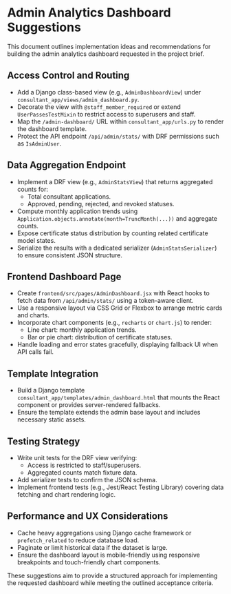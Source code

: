 # Admin Analytics Dashboard Suggestions

This document outlines implementation ideas and recommendations for building the admin analytics dashboard requested in the project brief.

## Access Control and Routing
- Add a Django class-based view (e.g., `AdminDashboardView`) under `consultant_app/views/admin_dashboard.py`.
- Decorate the view with `@staff_member_required` or extend `UserPassesTestMixin` to restrict access to superusers and staff.
- Map the `/admin-dashboard/` URL within `consultant_app/urls.py` to render the dashboard template.
- Protect the API endpoint `/api/admin/stats/` with DRF permissions such as `IsAdminUser`.

## Data Aggregation Endpoint
- Implement a DRF view (e.g., `AdminStatsView`) that returns aggregated counts for:
  - Total consultant applications.
  - Approved, pending, rejected, and revoked statuses.
- Compute monthly application trends using `Application.objects.annotate(month=TruncMonth(...))` and aggregate counts.
- Expose certificate status distribution by counting related certificate model states.
- Serialize the results with a dedicated serializer (`AdminStatsSerializer`) to ensure consistent JSON structure.

## Frontend Dashboard Page
- Create `frontend/src/pages/AdminDashboard.jsx` with React hooks to fetch data from `/api/admin/stats/` using a token-aware client.
- Use a responsive layout via CSS Grid or Flexbox to arrange metric cards and charts.
- Incorporate chart components (e.g., `recharts` or `chart.js`) to render:
  - Line chart: monthly application trends.
  - Bar or pie chart: distribution of certificate statuses.
- Handle loading and error states gracefully, displaying fallback UI when API calls fail.

## Template Integration
- Build a Django template `consultant_app/templates/admin_dashboard.html` that mounts the React component or provides server-rendered fallbacks.
- Ensure the template extends the admin base layout and includes necessary static assets.

## Testing Strategy
- Write unit tests for the DRF view verifying:
  - Access is restricted to staff/superusers.
  - Aggregated counts match fixture data.
- Add serializer tests to confirm the JSON schema.
- Implement frontend tests (e.g., Jest/React Testing Library) covering data fetching and chart rendering logic.

## Performance and UX Considerations
- Cache heavy aggregations using Django cache framework or `prefetch_related` to reduce database load.
- Paginate or limit historical data if the dataset is large.
- Ensure the dashboard layout is mobile-friendly using responsive breakpoints and touch-friendly chart components.

These suggestions aim to provide a structured approach for implementing the requested dashboard while meeting the outlined acceptance criteria.
